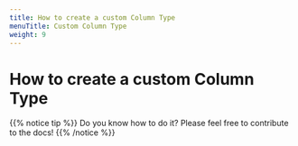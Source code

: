 ```yaml
---
title: How to create a custom Column Type
menuTitle: Custom Column Type
weight: 9
---
```


# How to create a custom Column Type

{{% notice tip %}}
Do you know how to do it? Please feel free to contribute to the docs!
{{% /notice %}}

